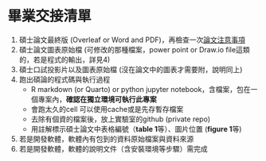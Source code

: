 # 畢業交接清單

1. 碩士論文最終版 (Overleaf or Word and PDF)，再檢查一次[論文注意事項](https://github.com/DHLab-TSENG/Resources/blob/master/ManuscriptCheckList.md)
2. 碩士論文圖表原始檔 (可修改的那種檔案，power point or Draw.io file這類的，若是程式的輸出，詳見4)
3. 碩士口試投影片以及圖表原始檔 (沒在論文中的圖表才需要附，說明同上)
4. 跑出碩論的程式碼與執行過程
    - R markdown (or Quarto) or python jupyter notebook，含檔案，包在一個專案內，**確認在獨立環境可執行此專案**
    - 會跑太久的cell 可以使用cache或是先存暫存檔案
    - 去除有個資的檔案後，放上實驗室的github (private repo)
    - 用註解標示碩士論文中表格編號（**table 1**等）、圖片位置 (**figure 1**等)
5. 若是開發軟體，軟體內有包到的資料原始檔案與資料來源
6. 若是開發軟體，軟體的說明文件（含安裝環境等步驟）需完成
